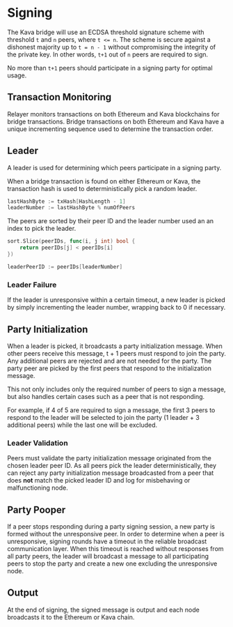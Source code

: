 # Signing

The Kava bridge will use an ECDSA threshold signature scheme with threshold `t`
and `n` peers, where `t <= n`. The scheme is secure against a dishonest majority
up to `t = n - 1` without compromising the integrity of the private key. In
other words, `t+1` out of `n` peers are required to sign.

No more than `t+1` peers should participate in a signing party for optimal
usage.

## Transaction Monitoring

Relayer monitors transactions on both Ethereum and Kava blockchains for bridge
transactions. Bridge transactions on both Ethereum and Kava have a unique
incrementing sequence used to determine the transaction order.

## Leader

A leader is used for determining which peers participate in a signing party.

When a bridge transaction is found on either Ethereum or Kava, the transaction
hash is used to deterministically pick a random leader.

```go
lastHashByte := txHash[HashLength - 1]
leaderNumber := lastHashByte % numOfPeers
```

The peers are sorted by their peer ID and the leader number used an an index to
pick the leader.


```go
sort.Slice(peerIDs, func(i, j int) bool {
    return peerIDs[j] < peerIDs[i]
})

leaderPeerID := peerIDs[leaderNumber]
```

### Leader Failure

If the leader is unresponsive within a certain timeout, a new leader is picked
by simply incrementing the leader number, wrapping back to 0 if necessary.

## Party Initialization

When a leader is picked, it broadcasts a party initialization message. When
other peers receive this message, t + 1 peers must respond to join the party.
Any additional peers are rejected and are not needed for the party. The party
peer are picked by the first peers that respond to the initialization message.

This not only includes only the required number of peers to sign a message, but
also handles certain cases such as a peer that is not responding.

For example, if 4 of 5 are required to sign a message, the first 3 peers to
respond to the leader will be selected to join the party (1 leader + 3
additional peers) while the last one will be excluded.

### Leader Validation

Peers must validate the party initialization message originated from the chosen
leader peer ID. As all peers pick the leader deterministically, they can reject
any party initialization message broadcasted from a peer that does **not** match
the picked leader ID and log for misbehaving or malfunctioning node.

## Party Pooper

If a peer stops responding during a party signing session, a new party is formed
without the unresponsive peer. In order to determine when a peer is
unresponsive, signing rounds have a timeout in the reliable broadcast
communication layer. When this timeout is reached without responses from all
party peers, the leader will broadcast a message to all participating peers to
stop the party and create a new one excluding the unresponsive node.

## Output

At the end of signing, the signed message is output and each node broadcasts it
to the Ethereum or Kava chain.
